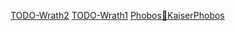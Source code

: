 [TODO-Wrath2](TODO-Wrath2.md)
[TODO-Wrath1](TODO-Wrath1.md)
[Phobos🔶KaiserPhobos](Phobos🔶KaiserPhobos.md)